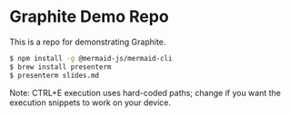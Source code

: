 # Graphite Demo Repo

This is a repo for demonstrating Graphite.

```sh
$ npm install -g @mermaid-js/mermaid-cli
$ brew install presenterm
$ presenterm slides.md
```

Note: CTRL+E execution uses hard-coded paths; change if you want the execution
snippets to work on your device.
